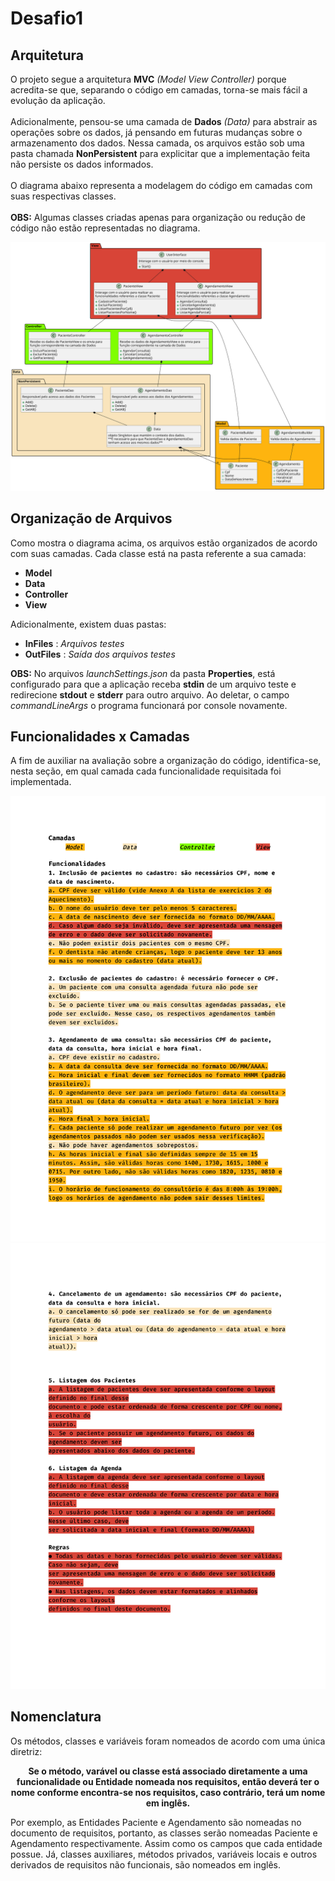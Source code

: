 # Desafio1

## Arquitetura
O projeto segue a arquitetura __MVC__ _(Model View Controller)_ porque acredita-se que, separando o código em camadas, torna-se mais fácil a evolução da aplicação. <br><br>
Adicionalmente, pensou-se uma camada de __Dados__ _(Data)_ para abstrair as operações sobre os dados, já pensando em futuras mudanças sobre o armazenamento dos dados. Nessa camada, os arquivos estão sob uma pasta chamada __NonPersistent__ para explicitar que a implementação feita não persiste os dados informados. <br><br>
O diagrama abaixo representa a modelagem do código em camadas com suas respectivas classes. <br><br>
__OBS:__ Algumas classes criadas apenas para organização ou redução de código não estão representadas no diagrama.
<p align="center">
  <img src="diagrama.svg" alt="diagrama">
</p>

## Organização de Arquivos
Como mostra o diagrama acima, os arquivos estão organizados de acordo com suas camadas. Cada classe está na pasta referente a sua camada:
* __Model__
* __Data__
* __Controller__
* __View__

Adicionalmente, existem duas pastas: 
* __InFiles__ : _Arquivos testes_
* __OutFiles__ : _Saída dos arquivos testes_

__OBS:__ No arquivos _launchSettings.json_ da pasta __Properties__, está configurado para que a aplicação receba __stdin__ de um arquivo teste e redirecione __stdout__ e __stderr__ para outro arquivo. Ao deletar, o campo _commandLineArgs_ o programa funcionará por console novamente.

## Funcionalidades x Camadas
A fim de auxiliar na avaliação sobre a organização do código, identifica-se, nesta seção, em qual camada cada funcionalidade requisitada foi implementada.
<div align="center">
  <img src="requisitos (1).jpeg" alt="requisitos-1">
  <img src="requisitos (2).jpeg" alt="requisitos-2">
</div>

## Nomenclatura
Os métodos, classes e variáveis foram nomeados de acordo com uma única diretriz: 
<p align="center">
<b>Se o método, varável ou classe está associado diretamente a uma funcionalidade ou Entidade nomeada nos requisitos, então deverá ter o nome conforme encontra-se nos requisitos, caso contrário, terá um nome em inglês.</b>
</p>

Por exemplo, as Entidades Paciente e Agendamento são nomeadas no documento de requisitos, portanto, as classes serão nomeadas Paciente e Agendamento respectivamente. Assim como os campos que cada entidade possue. Já, classes auxiliares, métodos privados, variáveis locais e outros derivados de requisitos não funcionais, são nomeados em inglês.
